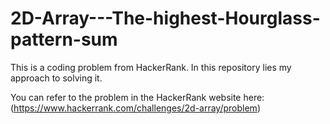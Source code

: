 # 2D-Array---The-highest-Hourglass-pattern-sum
This is a coding problem from HackerRank. In this repository lies my approach to solving it.

You can refer to the problem in the HackerRank website here: (https://www.hackerrank.com/challenges/2d-array/problem)
